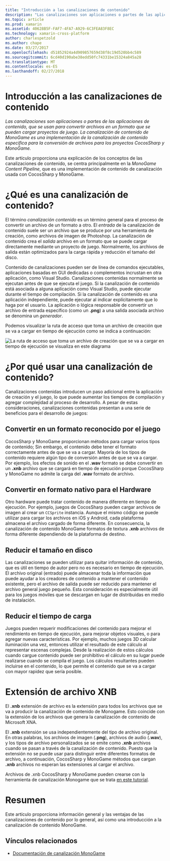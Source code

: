 ```yaml
---
title: "Introducción a las canalizaciones de contenido"
description: "Las canalizaciones son aplicaciones o partes de las aplicaciones de contenido, que se usan para convertir archivos en un formato que se pueden cargar proyectos de juego. La canalización de contenido de MonoGame es una implementación de la canalización de contenido específica para la conversión de archivos para los proyectos CocosSharp y MonoGame."
ms.topic: article
ms.prod: xamarin
ms.assetid: 40628B5F-FAF7-4FA7-A929-6C3FEA83F8EC
ms.technology: xamarin-cross-platform
author: charlespetzold
ms.author: chape
ms.date: 03/27/2017
ms.openlocfilehash: d51852924a4d909857659d38f8c19d520bb4c589
ms.sourcegitcommit: 6cd40d190abe38edd50fc74331be15324a845a28
ms.translationtype: MT
ms.contentlocale: es-ES
ms.lasthandoff: 02/27/2018
---
```

# <a name="introduction-to-content-pipelines"></a>Introducción a las canalizaciones de contenido

_Las canalizaciones son aplicaciones o partes de las aplicaciones de contenido, que se usan para convertir archivos en un formato que se pueden cargar proyectos de juego. La canalización de contenido de MonoGame es una implementación de la canalización de contenido específica para la conversión de archivos para los proyectos CocosSharp y MonoGame._

Este artículo proporciona una explicación de los conceptos de las canalizaciones de contenido, se centra principalmente en la *MonoGame Content Pipeline*, que es una implementación de contenido de canalización usada con CocosSharp y MonoGame.


# <a name="what-is-a-content-pipeline"></a>¿Qué es una canalización de contenido?

El término *canalización contenido* es un término general para el proceso de convertir un archivo de un formato a otro. El *entrada* de la canalización de contenido suele ser un archivo que se produce por una herramienta de creación, como archivos de imagen de Photoshop. La canalización de contenido crea el *salida* archivo en un formato que se puede cargar directamente mediante un proyecto de juego. Normalmente, los archivos de salida están optimizados para la carga rápida y reducción el tamaño del disco.

Contenido de canalizaciones pueden ser de línea de comandos ejecutables, aplicaciones basadas en GUI dedicadas o complementos incrustan en otra aplicación, como Visual Studio. Canalizaciones contenidas normalmente se ejecutan antes de que se ejecuta el juego. Si la canalización de contenido está asociada a alguna aplicación como Visual Studio, puede ejecutar durante el tiempo de compilación. Si la canalización de contenido es una aplicación independiente, puede ejecutar al indicar explícitamente que lo haga por el usuario. La aplicación o lógica responsable de convertir un archivo de entrada específico (como un **.png**) a una salida asociada archivo se denomina un *generador*. 

Podemos visualizar la ruta de acceso que toma un archivo de creación que se va a cargar en tiempo de ejecución como se indica a continuación:

![](introduction-images/image1.png "La ruta de acceso que toma un archivo de creación que se va a cargar en tiempo de ejecución se visualiza en este diagrama")

# <a name="why-use-a-content-pipeline"></a>¿Por qué usar una canalización de contenido?

Canalizaciones contenidas introducen un paso adicional entre la aplicación de creación y el juego, lo que puede aumentar los tiempos de compilación y agregar complejidad al proceso de desarrollo. A pesar de estas consideraciones, canalizaciones contenidas presentan a una serie de beneficios para el desarrollo de juegos:


## <a name="converting-to-a-format-understood-by-the-game"></a>Convertir en un formato reconocido por el juego

CocosSharp y MonoGame proporcionan métodos para cargar varios tipos de contenido; Sin embargo, el contenido debe tener el formato correctamente antes de que se va a cargar. Mayoría de los tipos de contenido requiere algún tipo de conversión antes de que se va a cargar. Por ejemplo, los efectos de sonido en el **.wav** formato se debe convertir en un **.xnb** archivo que se cargará en tiempo de ejecución porque CocosSharp y MonoGame no admite la carga del **.wav** formato de archivo.


## <a name="converting-to-a-format-native-to-the-hardware"></a>Convertir en formato nativo para el Hardware

Otro hardware puede tratar contenido de manera diferente en tiempo de ejecución. Por ejemplo, juegos de CocosSharp pueden cargar archivos de imagen al crear un `CCSprite` instancia. Aunque el mismo código se puede utilizar para cargar los archivos en iOS y Android, cada plataforma almacena el archivo cargado de forma diferente. En consecuencia, la canalización de contenido MonoGame formatos de textura **.xnb** archivos de forma diferente dependiendo de la plataforma de destino.


## <a name="reducing-size-on-disk"></a>Reducir el tamaño en disco 

Las canalizaciones se pueden utilizar para quitar información de contenido, que es útil en tiempo de autor pero no es necesario en tiempo de ejecución. El archivo original (entrado) puede almacenar toda la información que puede ayudar a los creadores de contenido a mantener el contenido existente, pero el archivo de salida puede ser reducido para mantener el archivo general juego pequeño. Esta consideración es especialmente útil para los juegos móviles que se descargan en lugar de distribuidas en medio de instalación.


## <a name="reducing-load-time"></a>Reducir el tiempo de carga

Juegos pueden requerir modificaciones del contenido para mejorar el rendimiento en tiempo de ejecución, para mejorar objetos visuales, o para agregar nuevas características. Por ejemplo, muchos juegos 3D calcular iluminación una vez, entonces utilizar el resultado de este cálculo al representar escenas complejas. Desde la realización de estos cálculos cuando cargue contenido puede ser prohibitivo el cálculo en su lugar puede realizarse cuando se compila el juego. Los cálculos resultantes pueden incluirse en el contenido, lo que permite el contenido que se va a cargar con mayor rapidez que sería posible. 


# <a name="xnb-file-extension"></a>Extensión de archivo XNB

El **.xnb** extensión de archivo es la extensión para todos los archivos que se va a producir la canalización de contenido de Monogame. Esto coincide con la extensión de los archivos que genera la canalización de contenido de Microsoft XNA.

El **.xnb** extensión se usa independientemente del tipo de archivo original. En otras palabras, los archivos de imagen (**.png**), archivos de audio (**.wav**), y los tipos de archivo personalizados se se emite como **.xnb** archivos cuando se pasan a través de la canalización de contenido. Puesto que la extensión no se puede usar para distinguir entre diferentes formatos de archivo, a continuación, CocosSharp y MonoGame métodos que cargan **.xnb** archivos no esperan las extensiones al cargar el archivo.

Archivos de .xnb CocosSharp y MonoGame pueden crearse con la herramienta de canalización Monogame que se trata [en este tutorial](~/graphics-games/cocossharp/content-pipeline/walkthrough.md).


# <a name="summary"></a>Resumen

Este artículo proporciona información general y las ventajas de las canalizaciones de contenido por lo general, así como una introducción a la canalización de contenido MonoGame.

## <a name="related-links"></a>Vínculos relacionados

- [Documentación de canalización MonoGame](http://www.monogame.net/documentation/?page=Pipeline)
